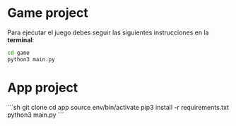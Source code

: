 # Game project
Para ejecutar el juego debes seguir las siguientes instrucciones en la **terminal**:
```sh
cd game
python3 main.py
```
# App project
´´´sh
git clone
cd app
source env/bin/activate
pip3 install -r requirements.txt
python3 main.py
´´´